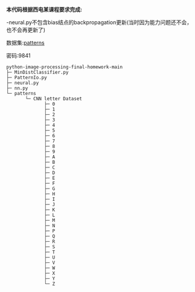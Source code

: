 **本代码根据西电某课程要求完成:**

-neural.py不包含bias结点的backpropagation更新(当时因为能力问题还不会，也不会再更新了)

数据集:[patterns](https://url83.ctfile.com/f/43732483-820310090-a9581e?p=9841)

密码:9841

```
python-image-processing-final-homework-main
├─ MinDistClassifier.py
├─ PatternIo.py
├─ neural.py
├─ nn.py
└─ patterns
       └─ CNN letter Dataset
              ├─ 0
              ├─ 1
              ├─ 2
              ├─ 3
              ├─ 4
              ├─ 5
              ├─ 6
              ├─ 7
              ├─ 8
              ├─ 9
              ├─ A
              ├─ B
              ├─ C
              ├─ D
              ├─ E
              ├─ F
              ├─ G
              ├─ H
              ├─ I
              ├─ J
              ├─ K
              ├─ L
              ├─ M
              ├─ N
              ├─ P
              ├─ Q
              ├─ R
              ├─ S
              ├─ T
              ├─ U
              ├─ V
              ├─ W
              ├─ X
              ├─ Y
              └─ Z
```